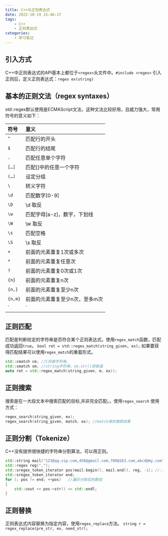 ```yaml
---
title: C++与正则表达式
date: 2022-10-19 15:46:17
tags:
    - C++
    - 正则表达式
categories:
    - 学习笔记
---
```

## 引入方式
   C++中正则表达式的API基本上都位于`<regex>`头文件中。`#include <regex>`
   引入正则后，定义正则表达式：`regex ex(string)`

## 基本的正则文法（regex syntaxes）
std::regex默认使用是ECMAScript文法，这种文法比较好用，且威力强大，常用符号的意义如下：

|符号|	意义|
|:--|:--|
|`^`|	匹配行的开头|
|`$`|	匹配行的结尾|
|`.`|	匹配任意单个字符|
|`[…]`|	匹配[]中的任意一个字符|
|`(…)`|	设定分组|
|`\`|	转义字符|
|`\d`|	匹配数字[0-9]|
|`\D`|	\d 取反|
|`\w`|	匹配字母[a-z]，数字，下划线|
|`\W`|	\w 取反|
|`\s`|	匹配空格|
|`\S`|	\s 取反|
|`+`|	前面的元素重复1次或多次|
|`*`|	前面的元素重复任意次|
|`?`|	前面的元素重复0次或1次|
|`{n}`|	前面的元素重复n次|
|`{n,}`|	前面的元素重复至少n次|
|`{n,m}`|	前面的元素重复至少n次，至多m次|
|`|`|	逻辑或|

## 正则匹配
匹配是判断给定的字符串是否符合某个正则表达式。使用`regex_match`函数，匹配成功返回`true`。
`bool ret = std::regex_match(string_given, ex);`
如果要获得匹配结果可以使用`regex_match`的重载形式。
```cpp
std::cmatch cm; //C风格字符串。
std::smatch sm; //string字符串，sm.str()获取值
auto ret = std::regex_match(string_given, m, ex));
```
## 正则搜索
搜索是在一大段文本中搜索匹配的目标,并非完全匹配。。使用`regex_search`
使用方式：
```cpp
regex_search(string_given, ex);
regex_search(string_given, match, ex); //match保存搜索结果
```
## 正则分割（Tokenize）
C++没有提供很快捷的字符串分割算法，可以用正则。
```cpp
std::string mail("123@qq.vip.com,456@gmail.com,789@163.com,abcd@my.com");
std::regex reg(",");
std::sregex_token_iterator pos(mail.begin(), mail.end(), reg, -1); //-1表示获取正则匹配序列之前的字符串。0表示匹配的子串
std::sregex_token_iterator end;
for (; pos != end; ++pos)   //遍历分割后的数组
{
	std::cout << pos->str() << std::endl;
}
```
## 正则替换
正则表达式内容替换为指定内容，使用`regex_replace`方法。
`string r = regex_replace(pre_str, ex, need_str);`




